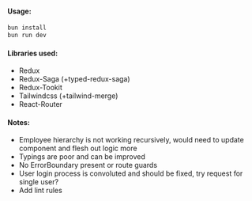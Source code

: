 
#### Usage:

```sh
bun install
bun run dev
```
#### Libraries used:
- Redux
- Redux-Saga (+typed-redux-saga)
- Redux-Tookit
- Tailwindcss (+tailwind-merge)
- React-Router

#### Notes:

- Employee hierarchy is not working recursively, would need to update component and flesh out logic more
- Typings are poor and can be improved
- No ErrorBoundary present or route guards
- User login process is convoluted and should be fixed, try request for single user?
- Add lint rules
